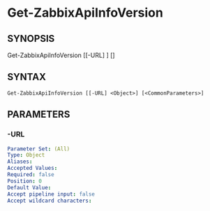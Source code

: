 ﻿---
external help file: PowerZabbix-help.xml
schema: 2.0.0
---

# Get-ZabbixApiInfoVersion

## SYNOPSIS <!--!= @#Synop !-->

Get-ZabbixApiInfoVersion [[-URL] <Object>] [<CommonParameters>]


## SYNTAX <!--!= @#Syntax !-->

```
Get-ZabbixApiInfoVersion [[-URL] <Object>] [<CommonParameters>]
```

## PARAMETERS <!--!= @#Params !-->

### -URL

```yml
Parameter Set: (All)
Type: Object
Aliases: 
Accepted Values: 
Required: false
Position: 0
Default Value: 
Accept pipeline input: false
Accept wildcard characters: 
```